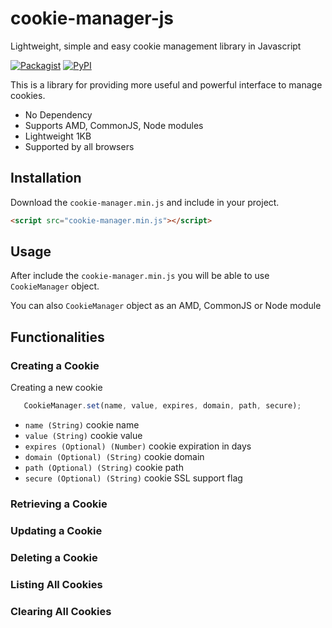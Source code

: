 # cookie-manager-js 
Lightweight, simple and easy cookie management library in Javascript

[![Packagist](https://img.shields.io/packagist/l/doctrine/orm.svg)]() [![PyPI](https://img.shields.io/pypi/status/Django.svg)]() 

This is a library for providing more useful and powerful interface to manage cookies.
- No Dependency
- Supports AMD, CommonJS, Node modules
- Lightweight 1KB
- Supported by all browsers

## Installation
Download the `cookie-manager.min.js` and include in your project.

```html
<script src="cookie-manager.min.js"></script>
```

## Usage
After include the `cookie-manager.min.js` you will be able to use `CookieManager` object. 

You can also `CookieManager` object as an AMD, CommonJS or Node module 


## Functionalities

### Creating a Cookie
Creating a new cookie
```js
   CookieManager.set(name, value, expires, domain, path, secure);
```
- `name (String)` cookie name
- `value (String)` cookie value
- `expires (Optional) (Number)` cookie expiration in days
- `domain (Optional) (String)` cookie domain
- `path (Optional) (String)` cookie path
- `secure (Optional) (String)` cookie SSL support flag


### Retrieving a Cookie

### Updating a Cookie

### Deleting a Cookie

### Listing All Cookies

### Clearing All Cookies
